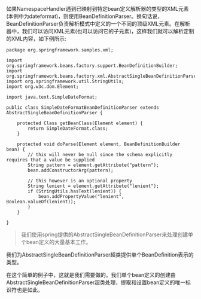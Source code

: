 如果NamespaceHandler遇到已映射到特定bean定义解析器的类型的XML元素(本例中为dateformat)，则使用BeanDefinitionParser。换句话说，BeanDefinitionParser负责解析模式中定义的一个不同的顶级XML元素。在解析器中，我们可以访问XML元素(也可以访问它的子元素)，这样我们就可以解析定制的XML内容，如下例所示:

	package org.springframework.samples.xml;
	
	import org.springframework.beans.factory.support.BeanDefinitionBuilder;
	import org.springframework.beans.factory.xml.AbstractSingleBeanDefinitionParser;
	import org.springframework.util.StringUtils;
	import org.w3c.dom.Element;
	
	import java.text.SimpleDateFormat;
	
	public class SimpleDateFormatBeanDefinitionParser extends AbstractSingleBeanDefinitionParser { 
	
	    protected Class getBeanClass(Element element) {
	        return SimpleDateFormat.class; 
	    }
	
	    protected void doParse(Element element, BeanDefinitionBuilder bean) {
	        // this will never be null since the schema explicitly requires that a value be supplied
	        String pattern = element.getAttribute("pattern");
	        bean.addConstructorArg(pattern);
	
	        // this however is an optional property
	        String lenient = element.getAttribute("lenient");
	        if (StringUtils.hasText(lenient)) {
	            bean.addPropertyValue("lenient", Boolean.valueOf(lenient));
	        }
	    }
	
	}

> 我们使用spring提供的AbstractSingleBeanDefinitionParser来处理创建单个bean定义的大量基本工作。
> 
我们为AbstractSingleBeanDefinitionParser超类提供单个BeanDefinition表示的类型。

在这个简单的例子中，这就是我们需要做的。我们单个bean定义的创建由AbstractSingleBeanDefinitionParser超类处理，提取和设置bean定义的唯一标识符也是如此。